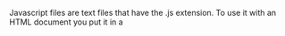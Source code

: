 Javascript files are text files that have the .js extension. To use it with an HTML document you put it in a <script> element. 

 A script is a series of steps that a computer can follow.Every step is called a statement. 

 Because Javascript is case sensitive we use camelCase, Snake Case and 

 In javascript, var is used to create a variable & give it a name, or **declare** it. Once it's created, it needs to be assigned a value. If it is not assigned one it is considered undefined. 

 There are three types of data atypes when talking about javascript.

 1. Number - Includes numbers
 1. String - Includes letters and other characters
 1. Boolean - True or false

 When nameing a variable, you should considerwhat you want it to do. 

